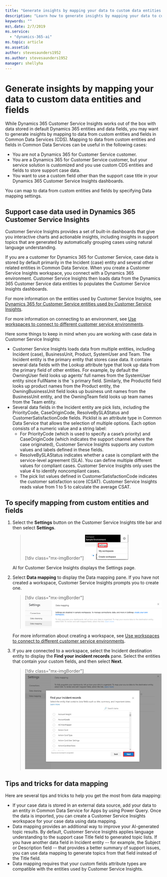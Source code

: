 ```yaml
---
title: "Generate insights by mapping your data to custom data entities and fields​"
description: "Learn how to generate insights by mapping your data to custom data entities and fields​."
keywords: ""
ms\.date: 2/7/2019
ms.service:
  - "dynamics-365-ai"
ms.topic: article
ms.assetid: 
author: stevesaunders1952
ms.author: stevesaunders1952
manager: shellyha
---
```


# Generate insights by mapping your data to custom data entities and fields

While Dynamics 365 Customer Service Insights works out of the box with data stored in default Dynamics 365 entities and data fields, you may want to generate insights by mapping to data from custom entities and fields in Common Data Services (CDS). Mapping to data from custom entities and fields in Common Data Services can be useful in the following cases:

* You are not a Dynamics 365 for Customer Service customer.
* You are a Dynamics 365 for Customer Service customer, but your service solution is customized and you use custom CDS entities and fields to store support case data.
* You want to use a custom field other than the support case title in your Dynamics 365 Customer Service Insights dashboards.

You can map to data from custom entities and fields by specifying Data mapping settings.

## Support case data used in Dynamics 365 Customer Service Insights

Customer Service Insights provides a set of built-in dashboards that give you interactive charts and actionable insights, including insights in support topics that are generated by automatically grouping cases using natural language understanding.

If you are a customer for Dynamics 365 for Customer Service, case data is stored by default primarily in the Incident (case) entity and several other related entities in Common Data Service. When you create a Customer Service Insights workspace, you connect with a Dynamics 365 environment. Customer Service Insights then loads data from the Dynamics 365 Customer Service data entities to populates the Customer Service Insights dashboards.

For more information on the entities used by Customer Service Insights, see [Dynamics 365 for Customer Service entities used by Customer Service Insights](customer-service-entities.md).

For more information on connecting to an environment, see [Use workspaces to connect to different customer service environments](use-workspaces.md).

Here some things to keep in mind when you are working with case data in Customer Service Insights:

* Customer Service Insights loads data from multiple entities, including Incident (case), BusinessUnit, Product, SystemUser and Team. The Incident entity is the primary entity that stores case data. It contains several data fields with the Lookup attribute type that look up data from the primary field of other entities. For example, by default the OwningUser field looks up agents’ full names from the SystemUser entity since FullName is the 's primary field. Similarly, the ProductId field looks up product names from the Product entity, the OwningBusinessUnit field looks up business unit names from the BusinessUnit entity, and the OwningTeam field looks up team names from the Team entity.
* Several data fields in the Incident entity are pick lists, including the PriorityCode, CaseOriginCode, ResolveBySLAStatus and CustomerSatisfactionCode fields. Picklist is an attribute type in Common Data Service that allows the selection of multiple options. Each option consists of a numeric value and a string label:
  * For PriorityCode (which is used to specify a case’s priority) and CaseOriginCode (which indicates the support channel where the case originated), Customer Service Insights supports any custom values and labels defined in these fields.
  * ResolveBySLAStatus indicates whether a case is compliant with the service-level agreement (SLA). You can define multiple different values for compliant cases. Customer Service Insights only uses the value 4 to identify noncompliant cases.  
  * The pick list values defined in CustomerSatisfactionCode indicates the customer satisfaction score (CSAT). Customer Service Insights reads value from 1 to 5 to calculate the average CSAT.

## To specify mapping from custom entities and fields

1. Select the **Settings** button on the Customer Service Insights title bar and then select **Settings**.

   > [!div class="mx-imgBorder"]
   > ![Settings button](media/ai-csi-settings-button.PNG)

   AI for Customer Service Insights displays the Settings page.

2. Select **Data mapping** to display the Data mapping pane. If you have not created a workspace, Customer Service Insights prompts you to create one.

   > [!div class="mx-imgBorder"]
   > ![Data mapping pane](media/data-mapping-pane.PNG)

   For more information about creating a workspace, see [Use workspaces to connect to different customer service environments](use-workspaces.md).

3. If you are connected to a workspace, select the Incident destination entity to display the **Find your incident records** pane. Select the entities that contain your custom fields, and then select **Next**.

   > [!div class="mx-imgBorder"]
   > ![Find records pane](media/find-records-pane.PNG)

## Tips and tricks for data mapping

Here are several tips and tricks to help you get the most from data mapping:

* If your case data is stored in an external data source, add your data to an entity in Common Data Service for Apps by using Power Query. Once the data is imported, you can create a Customer Service Insights workspace for your case data using data mapping.
* Data mapping provides an additional way to improve your AI-generated topic results. By default, Customer Service Insights applies language understanding to the support case Title field to generated topic lists. If you have another data field in Incident entity -- for example, the Subject or Description field -- that provides a better summary of support issues, you can use data mapping to generate topics from that field instead of the Title field.
* Data mapping requires that your custom fields attribute types are compatible with the entities used by Customer Service Insights.